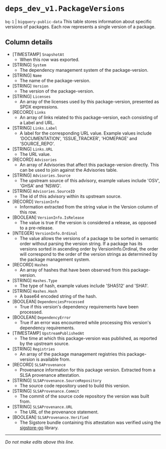 # `deps_dev_v1.PackageVersions`
`bq-1` | `bigquery-public-data`
This table stores information about specific versions of packages. Each row represents a single version of a package.

## Column details
* [TIMESTAMP] `SnapshotAt`
  - When this row was exported.
* [STRING]    `System`
  - The dependency management system of the package-version.
* [STRING]    `Name`
  - The name of the package-version.
* [STRING]    `Version`
  - The version of the package-version.
* [STRING]    `Licenses`
  - An array of the licenses used by this package-version, presented as SPDX expressions.
* [RECORD]    `Links`
  - An array of links related to this package-version, each consisting of a Label and URL.
* [STRING]    `Links.Label`
  - A label for the corresponding URL value. Example values include 'DOCUMENTATION', 'ISSUE_TRACKER', 'HOMEPAGE' and 'SOURCE_REPO'.
* [STRING]    `Links.URL`
  - The URL value.
* [RECORD]    `Advisories`
  - An array of Advisories that affect this package-version directly. This can be used to join against the Advisories table.
* [STRING]    `Advisories.Source`
  - The upstream source of this advisory, example values include 'OSV', 'GHSA' and 'NSWG'.
* [STRING]    `Advisories.SourceID`
  - The id of this advisory within its upstream source.
* [RECORD]    `VersionInfo`
  - Information extracted from the string value in the Version column of this row.
* [BOOLEAN]   `VersionInfo.IsRelease`
  - The value is true if the version is considered a release, as opposed to a pre-release. 
* [INTEGER]   `VersionInfo.Ordinal`
  - The value allows the versions of a package to be sorted in semantic order without parsing the version string. If a package has its versions sorted in ascending order by VersionInfo.Ordinal, the order will correspond to the order of the version strings as determined by the package management system.
* [RECORD]    `Hashes`
  - An array of hashes that have been observed from this package-version.
* [STRING]    `Hashes.Type`
  - The type of hash, example values include 'SHA512' and 'SHA1'.
* [STRING]    `Hashes.Hash`
  - A base64 encoded string of the hash.
* [BOOLEAN]   `DependenciesProcessed`
  - True if this version's dependency requirements have been processed.
* [BOOLEAN]   `DependencyError`
  - True if an error was encountered while processing this version's dependency requirements.
* [TIMESTAMP] `UpstreamPublishedAt`
  - The time at which this package-version was published, as reported by the upstream source.
* [STRING]    `Registries`
  - An array of the package management registries this package-version is available from.
* [RECORD]    `SLSAProvenance`
  - Provenance information for this package version. Extracted from a SLSA provenance attestation.
* [STRING]    `SLSAProvenance.SourceRepository`
  - The source code repository used to build this version.
* [STRING]    `SLSAProvenance.Commit`
  - The commit of the source code repository the version was built from.
* [STRING]    `SLSAProvenance.URL`
  - The URL of the provenance statement.
* [BOOLEAN]   `SLSAProvenance.Verified`
  - The Sigstore bundle containing this attestation was verified using the [sigstore-go](https://github.com/sigstore/sigstore-go) library.

-------------------------------------------------------------------------------
*Do not make edits above this line.*
